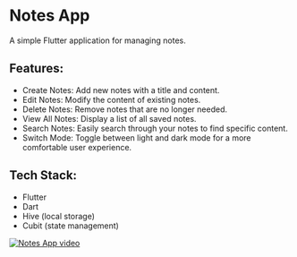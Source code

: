 # Notes App

A simple Flutter application for managing notes.

## Features:

- Create Notes: Add new notes with a title and content.
- Edit Notes: Modify the content of existing notes.
- Delete Notes: Remove notes that are no longer needed.
- View All Notes: Display a list of all saved notes.
- Search Notes: Easily search through your notes to find specific content.
- Switch Mode: Toggle between light and dark mode for a more comfortable user experience.

## Tech Stack:
- Flutter
- Dart
- Hive (local storage)
- Cubit (state management)

[![Notes App video](https://github.com/user-attachments/assets/2823cef1-517e-49df-87a6-65423485d3c6)](https://github.com/user-attachments/assets/c434c5fa-a3fa-4b3e-afeb-209472589ace)




